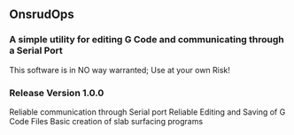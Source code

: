 ## OnsrudOps

### A simple utility for editing G Code and communicating through a Serial Port


This software is in NO way warranted; Use at your own Risk!


### Release Version 1.0.0
Reliable communication through Serial port
Reliable Editing and Saving of G Code Files
Basic creation of slab surfacing programs